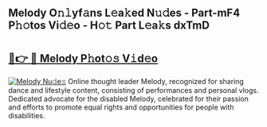 ## Melody O𝚗𝚕yf𝚊ns L𝚎a𝚔ed N𝚞𝚍es - Part-mF4 P𝚑𝚘tos Vi𝚍𝚎o - H𝚘𝚝 Part L𝚎a𝚔s dxTmD

# <h2><a href="http://kf25sv.oniu.top/?m=Melody">🔗👉 🔴 Melody P𝚑ot𝚘𝚜 V𝚒d𝚎o</a></h2>

[![Melody Nu𝚍e𝚜](https://i.imgur.com/0qMVB7G.gif)](http://kf25sv.oniu.top/?m=Melody)
Online thought leader Melody, recognized for sharing dance and lifestyle content, consisting of performances and personal vlogs. Dedicated advocate for the disabled Melody, celebrated for their passion and efforts to promote equal rights and opportunities for people with disabilities.  
